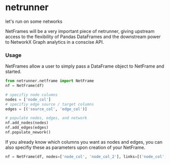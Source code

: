 # netrunner
let's run on some networks

NetFrames will be a very important piece of netrunner, giving upstream access to the flexibility of Pandas DataFrames and the downstream power to NetworkX Graph analytics in a conscise API.

### Usage

NetFrames allow a user to simply pass a DataFrame object to NetFrame and started.

```python
from netrunner.netframe import NetFrame
nf = NetFrame(df)

# specifiy node columns
nodes = ['node_col']
# specifiy edge source / target columns
edges = [('source_col', 'edge_col')]

# populate nodes, edges, and network
nf.add_nodes(nodes)
nf.add_edges(edges)
nf.populate_nework()
```

If you already know which columns you want as nodes and edges, you can also specifiy these as parameters upon creation of your NetFrame.
```python
nf = NetFrame(df, nodes=['node_col', 'node_col_2'], links=[('node_col', 'node_col2')])
```

